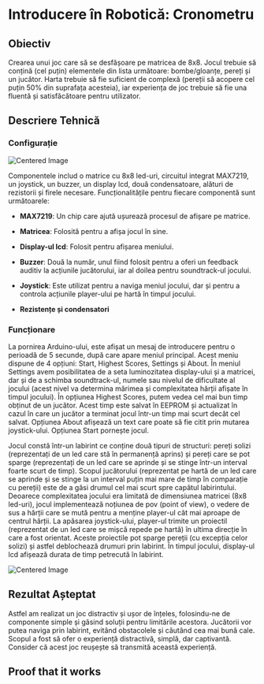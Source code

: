# Introducere în Robotică: Cronometru

## Obiectiv
Crearea unui joc care să se desfășoare pe matricea de 8x8. Jocul trebuie să conțină (cel puțin) elementele din lista următoare: bombe/gloanțe, pereți și un jucător. Harta trebuie să fie suficient de complexă (pereții să acopere cel puțin 50% din suprafața acesteia), iar experiența de joc trebuie să fie una fluentă și satisfăcătoare pentru utilizator.

## Descriere Tehnică

### Configurație

![Centered Image](../../media/Project5CircuitView.jpeg)

Componentele includ o matrice cu 8x8 led-uri, circuitul integrat MAX7219, un joystick, un buzzer, un display lcd, două condensatoare, alături de rezistorii și firele necesare. 
Funcționalitățile pentru fiecare componentă sunt următoarele:
- **MAX7219**: Un chip care ajută ușurează procesul de afișare pe matrice.
- **Matricea**: Folosită pentru a afișa jocul în sine.
- **Display-ul lcd**: Folosit pentru afișarea meniului.
- **Buzzer**: Două la număr, unul fiind folosit pentru a oferi un feedback auditiv la acțiunile jucătorului, iar al doilea pentru soundtrack-ul jocului.
- **Joystick**: Este utilizat pentru a naviga meniul jocului, dar și pentru a controla acțiunile player-ului pe hartă în timpul jocului.

- **Rezistențe și condensatori**


### Funcționare

La pornirea Arduino-ului, este afișat un mesaj de introducere pentru o perioadă de 5 secunde, după care apare meniul principal. Acest meniu dispune de 4 opțiuni: Start, Highest Scores, Settings și About. În meniul Settings avem posibilitatea de a seta luminozitatea display-ului și a matricei, dar și de a schimba soundtrack-ul, numele sau nivelul de dificultate al jocului (acest nivel va determina mărimea și complexitatea hărții afișate în timpul jocului). În opțiunea Highest Scores, putem vedea cel mai bun timp obținut de un jucător. Acest timp este salvat în EEPROM și actualizat în cazul în care un jucător a terminat jocul într-un timp mai scurt decât cel salvat. Opțiunea About afișează un text care poate să fie citit prin mutarea joystick-ului. Opțiunea Start pornește jocul.

Jocul constă într-un labirint ce conține două tipuri de structuri: pereți solizi (reprezentați de un led care stă în permanență aprins) și pereți care se pot sparge (reprezentați de un led care se aprinde și se stinge într-un interval foarte scurt de timp). Scopul jucătorului (reprezentat pe hartă de un led care se aprinde și se stinge la un interval puțin mai mare de timp în comparație cu pereții) este de a găsi drumul cel mai scurt spre capătul labirintului. Deoarece complexitatea jocului era limitată de dimensiunea matricei (8x8 led-uri), jocul implementează noțiunea de pov (point of view), o vedere de sus a hărții care se mută pentru a menține player-ul cât mai aproape de centrul hărții. La apăsarea joystick-ului, player-ul trimite un proiectil (reprezentat de un led care se mișcă repede pe hartă) în ultima direcție în care a fost orientat. Aceste proiectile pot sparge pereții (cu excepția celor solizi) și astfel deblochează drumuri prin labirint. În timpul jocului, display-ul lcd afișează durata de timp petrecută în labirint.

![Centered Image](../../media/Project5.jpg)

## Rezultat Așteptat

Astfel am realizat un joc distractiv și ușor de înțeles, folosindu-ne de componente simple și găsind soluții pentru limitările acestora. Jucătorii vor putea naviga prin labirint, evitând obstacolele și căutând cea mai bună cale. Scopul a fost să ofer o experiență distractivă, simplă, dar captivantă. Consider că acest joc reușește să transmită această experiență.

## Proof that it works

